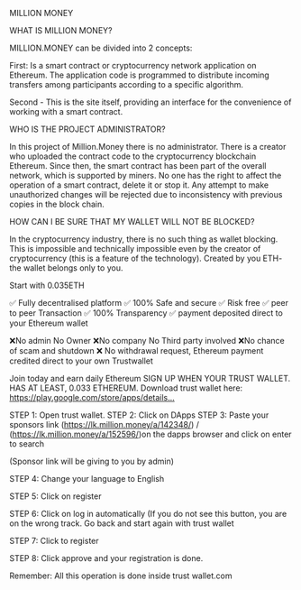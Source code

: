 MILLION MONEY

WHAT IS MILLION MONEY?

MILLION.MONEY can be divided into 2 concepts:

First: Is a smart contract or cryptocurrency network application on Ethereum. The application code is programmed to distribute incoming transfers among participants according to a specific algorithm.

Second - This is the site itself, providing an interface for the convenience of working with a smart contract.

WHO IS THE PROJECT ADMINISTRATOR?

In this project of Million.Money there is no administrator. There is a creator who uploaded the contract code to the cryptocurrency blockchain Ethereum. Since then, the smart contract has been part of the overall network, which is supported by miners.
No one has the right to affect the operation of a smart contract, delete it or stop it. Any attempt to make unauthorized changes will be rejected due to inconsistency with previous copies in the block chain.

HOW CAN I BE SURE THAT MY WALLET WILL NOT BE BLOCKED?

In the cryptocurrency industry, there is no such thing as wallet blocking. This is impossible and technically impossible even by the creator of cryptocurrency (this is a feature of the technology). Created by you ETH- the wallet belongs only to you.

Start with 0.035ETH

✅ Fully decentralised platform
✅ 100% Safe and secure
✅ Risk free
✅ peer to peer Transaction
✅ 100% Transparency
✅ payment deposited direct to your Ethereum wallet

❌No admin No Owner
❌No company No Third party involved
❌No chance of scam and shutdown
❌ No withdrawal request, Ethereum payment credited direct to your own Trustwallet

Join today and earn daily Ethereum
SIGN UP WHEN YOUR TRUST WALLET. HAS AT LEAST, 0.033 ETHEREUM.
Download trust wallet here: https://play.google.com/store/apps/details…

STEP 1: Open trust wallet.
STEP 2: Click on DApps
STEP 3: Paste your sponsors link (https://lk.million.money/a/142348/) / (https://lk.million.money/a/152596/)on the dapps browser and click on enter to search

(Sponsor link will be giving to you by admin)

STEP 4: Change your language to English

STEP 5: Click on register

STEP 6: Click on log in automatically
(If you do not see this button, you are on the wrong track.
Go back and start again with trust wallet

STEP 7: Click to register

STEP 8:
Click approve and your registration is done.

Remember: All this operation is done inside trust wallet.com
